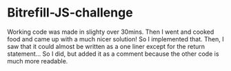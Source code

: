 # Bitrefill-JS-challenge
Working code was made in slighty over 30mins. Then I went and cooked food and came up with a much nicer solution! So I implemented that. Then, I saw that it could almost be written as a one liner except for the return statement... So I did, but added it as a comment because the other code is much more readable.
